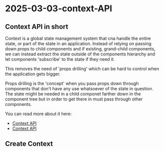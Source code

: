 # 2025-03-03-context-API

## Context API in short
Context is a global state management system that cna handle the entire state, or part of the state in an application. Instead of relying on passing down props to child components and if existing, grand-child components, we can instead extract the state outside of the components hierarchy and let components 'subscribe' to the state if they need it. 

This removes the need of 'props drilling' which can be hard to control when the application gets bigger. 

Props drilling is the 'concept' when you pass props down through components that don't have any use whatsoever of the state in question. The state might be needed in a child componet farther down in the component tree but in order to get there in must pass through other components.

You can read more about it here:

- [Context API]()
- [Context API]()

## Create Context


